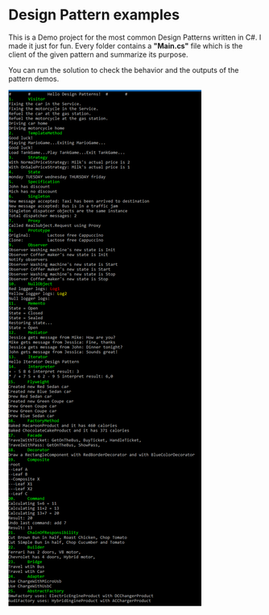 # Design Pattern examples
This is a Demo project for the most common Design Patterns written in C#. I made it just for fun.
Every folder contains a **"Main.cs"** file which is the client of the given pattern and summarize its purpose.

You can run the solution to check the behavior and the outputs of the pattern demos.

<img src="https://raw.githubusercontent.com/kurtosmate/DesignPatterns/master/screenshot_2.png"></img>
